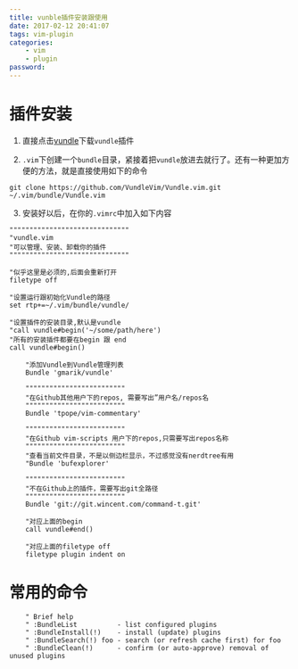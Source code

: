 ```yaml
---
title: vunble插件安装跟使用
date: 2017-02-12 20:41:07
tags: vim-plugin
categories:
    - vim
    - plugin
password: 
---
```


# 插件安装

1. 直接点击[vundle](https://github.com/gmarik/vundle)下载`vundle`插件

2. `.vim`下创建一个`bundle`目录，紧接着把`vundle`放进去就行了。还有一种更加方便的方法，就是直接使用如下的命令

```git clone https://github.com/VundleVim/Vundle.vim.git ~/.vim/bundle/Vundle.vim```

3. 安装好以后，在你的`.vimrc`中加入如下内容

```vim
""""""""""""""""""""""""""""""
"vundle.vim
"可以管理、安装、卸载你的插件
""""""""""""""""""""""""""""""

"似乎这里是必须的,后面会重新打开
filetype off

"设置运行跟初始化Vundle的路径
set rtp+=~/.vim/bundle/vundle/

"设置插件的安装目录,默认是vundle
"call vundle#begin('~/some/path/here')
"所有的安装插件都要在begin 跟 end
call vundle#begin()

    "添加Vundle到Vundle管理列表
    Bundle 'gmarik/vundle'

    """""""""""""""""""""""""
    "在Github其他用户下的repos, 需要写出”用户名/repos名
    """""""""""""""""""""""""
    Bundle 'tpope/vim-commentary'

    """""""""""""""""""""""""
    "在Github vim-scripts 用户下的repos,只需要写出repos名称
    """""""""""""""""""""""""
    "查看当前文件目录，不是以侧边栏显示，不过感觉没有nerdtree有用
    "Bundle 'bufexplorer'

    """""""""""""""""""""""""
    "不在Github上的插件，需要写出git全路径
    """""""""""""""""""""""""
    Bundle 'git://git.wincent.com/command-t.git'

    "对应上面的begin
    call vundle#end()

    "对应上面的filetype off
    filetype plugin indent on

```
# 常用的命令
```
    " Brief help
    " :BundleList          - list configured plugins
    " :BundleInstall(!)    - install (update) plugins
    " :BundleSearch(!) foo - search (or refresh cache first) for foo
    " :BundleClean(!)      - confirm (or auto-approve) removal of unused plugins
```
